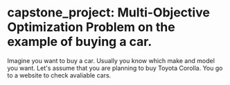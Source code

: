 # capstone_project: Multi-Objective Optimization Problem on the example of buying a car.
Imagine you want to buy a car. Usually you know which make and model you want. Let's assume that you are planning to buy Toyota Corolla. You go to a website to check avaliable cars.  